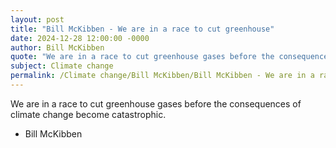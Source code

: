 ```yaml
---
layout: post
title: "Bill McKibben - We are in a race to cut greenhouse"
date: 2024-12-28 12:00:00 -0000
author: Bill McKibben
quote: "We are in a race to cut greenhouse gases before the consequences of climate change become catastrophic."
subject: Climate change
permalink: /Climate change/Bill McKibben/Bill McKibben - We are in a race to cut greenhouse
---
```


We are in a race to cut greenhouse gases before the consequences of climate change become catastrophic.

- Bill McKibben
